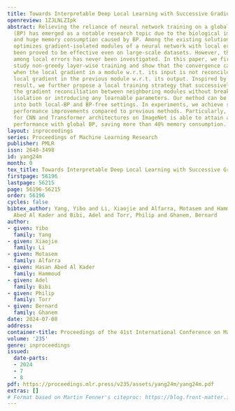 ```yaml
---
title: Towards Interpretable Deep Local Learning with Successive Gradient Reconciliation
openreview: 1ZJLNLZIpk
abstract: Relieving the reliance of neural network training on a global back-propagation
  (BP) has emerged as a notable research topic due to the biological implausibility
  and huge memory consumption caused by BP. Among the existing solutions, local learning
  optimizes gradient-isolated modules of a neural network with local errors and has
  been proved to be effective even on large-scale datasets. However, the reconciliation
  among local errors has never been investigated. In this paper, we first theoretically
  study non-greedy layer-wise training and show that the convergence cannot be assured
  when the local gradient in a module w.r.t. its input is not reconciled with the
  local gradient in the previous module w.r.t. its output. Inspired by the theoretical
  result, we further propose a local training strategy that successively regularizes
  the gradient reconciliation between neighboring modules without breaking gradient
  isolation or introducing any learnable parameters. Our method can be integrated
  into both local-BP and BP-free settings. In experiments, we achieve significant
  performance improvements compared to previous methods. Particularly, our method
  for CNN and Transformer architectures on ImageNet is able to attain a competitive
  performance with global BP, saving more than 40% memory consumption.
layout: inproceedings
series: Proceedings of Machine Learning Research
publisher: PMLR
issn: 2640-3498
id: yang24m
month: 0
tex_title: Towards Interpretable Deep Local Learning with Successive Gradient Reconciliation
firstpage: 56196
lastpage: 56215
page: 56196-56215
order: 56196
cycles: false
bibtex_author: Yang, Yibo and Li, Xiaojie and Alfarra, Motasem and Hammoud, Hasan
  Abed Al Kader and Bibi, Adel and Torr, Philip and Ghanem, Bernard
author:
- given: Yibo
  family: Yang
- given: Xiaojie
  family: Li
- given: Motasem
  family: Alfarra
- given: Hasan Abed Al Kader
  family: Hammoud
- given: Adel
  family: Bibi
- given: Philip
  family: Torr
- given: Bernard
  family: Ghanem
date: 2024-07-08
address:
container-title: Proceedings of the 41st International Conference on Machine Learning
volume: '235'
genre: inproceedings
issued:
  date-parts:
  - 2024
  - 7
  - 8
pdf: https://proceedings.mlr.press/v235/assets/yang24m/yang24m.pdf
extras: []
# Format based on Martin Fenner's citeproc: https://blog.front-matter.io/posts/citeproc-yaml-for-bibliographies/
---
```

